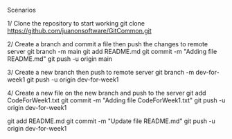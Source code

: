 Scenarios

1/ Clone the repository to start working
git clone https://github.com/juanonsoftware/GitCommon.git

2/ Create a branch and commit a file then push the changes to remote server
git branch -m main
git add README.md
git commit -m "Adding file README.md"
git push -u origin main

3/ Create a new branch then push to remote server
git branch -m dev-for-week1
git push -u origin dev-for-week1

4/ Create a new file on the new branch and push to the server
git add CodeForWeek1.txt
git commit -m "Adding file CodeForWeek1.txt"
git push -u origin dev-for-week1

git add README.md
git commit -m "Update file README.md"
git push -u origin dev-for-week1
